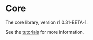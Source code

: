 # Core

The core library, version r1.0.31-BETA-1.

See the [tutorials](tutorials/index.md) for more information.
